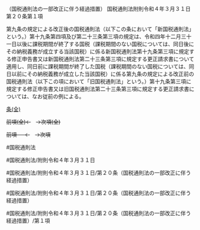 （国税通則法の一部改正に伴う経過措置）
国税通則法附則令和４年３月３１日第２０条第１項

第九条の規定による改正後の国税通則法（以下この条において「新国税通則法」という。）第十九条第四項及び第二十三条第三項の規定は、令和四年十二月三十一日以後に課税期間が終了する国税（課税期間のない国税については、同日後にその納税義務が成立する当該国税）に係る新国税通則法第十九条第三項に規定する修正申告書又は新国税通則法第二十三条第三項に規定する更正請求書について適用し、同日前に課税期間が終了した国税（課税期間のない国税については、同日以前にその納税義務が成立した当該国税）に係る第九条の規定による改正前の国税通則法（以下この項において「旧国税通則法」という。）第十九条第三項に規定する修正申告書又は旧国税通則法第二十三条第三項に規定する更正請求書については、なお従前の例による。

[条(全)](国税通則法＿＿＿＿附則令和４年３月３１日第２０条_.md)

~~前項(全)←~~　~~→次項(全)~~

~~前項 　 ←~~　~~→次項~~



#国税通則法

#国税通則法/附則令和４年３月３１日

#国税通則法/附則令和４年３月３１日/第２０条（国税通則法の一部改正に伴う経過措置）

#国税通則法/附則令和４年３月３１日/第２０条（国税通則法の一部改正に伴う経過措置）

#国税通則法/附則令和４年３月３１日/第２０条（国税通則法の一部改正に伴う経過措置）/第１項

